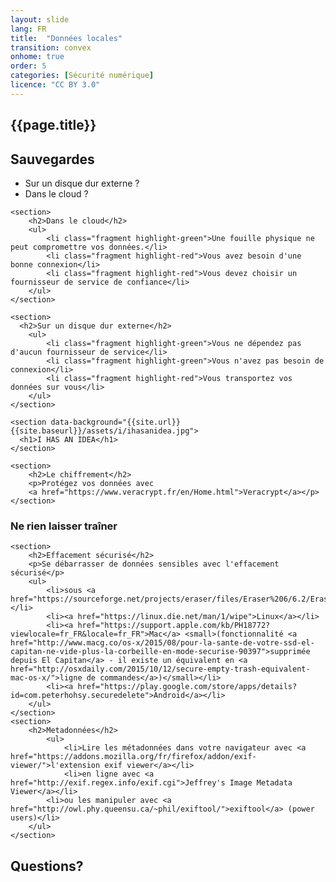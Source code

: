 ```yaml
---
layout: slide
lang: FR
title:  "Données locales"
transition: convex
onhome: true
order: 5
categories: [Sécurité numérique]
licence: "CC BY 3.0"
---
```


<section>
    <h1>{{page.title}}</h1>    
</section>

<section>
    <section>
        <h2>Sauvegardes</h2>
        <ul>
            <li>Sur un disque dur externe ?</li>
            <li>Dans le cloud ?</li>
        </ul>
    </section>
    
    <section>
        <h2>Dans le cloud</h2>
        <ul>
            <li class="fragment highlight-green">Une fouille physique ne peut compromettre vos données.</li>
            <li class="fragment highlight-red">Vous avez besoin d'une bonne connexion</li>
            <li class="fragment highlight-red">Vous devez choisir un fournisseur de service de confiance</li>
        </ul>
    </section>
    
    <section>                        
      <h2>Sur un disque dur externe</h2>
        <ul>
            <li class="fragment highlight-green">Vous ne dépendez pas d'aucun fournisseur de service</li>
            <li class="fragment highlight-green">Vous n'avez pas besoin de connexion</li>
            <li class="fragment highlight-red">Vous transportez vos données sur vous</li>
        </ul>
    </section>
        
    <section data-background="{{site.url}}{{site.baseurl}}/assets/i/ihasanidea.jpg">
      <h1>I HAS AN IDEA</h1>
    </section>
    
    <section>
        <h2>Le chiffrement</h2>
        <p>Protégez vos données avec
        <a href="https://www.veracrypt.fr/en/Home.html">Veracrypt</a></p>
    </section>
</section>

<section>
    <section>
        <h1>Ne rien laisser traîner</h1>        
    </section>

    <section>
        <h2>Effacement sécurisé</h2>
        <p>Se débarrasser de données sensibles avec l'effacement sécurisé</p> 
        <ul>
            <li>sous <a href="https://sourceforge.net/projects/eraser/files/Eraser%206/6.2/Eraser%206.2.0.2986.exe/download">Windows</a></li>
            <li><a href="https://linux.die.net/man/1/wipe">Linux</a></li>
            <li><a href="https://support.apple.com/kb/PH18772?viewlocale=fr_FR&locale=fr_FR">Mac</a> <small>(fonctionnalité <a href="http://www.macg.co/os-x/2015/08/pour-la-sante-de-votre-ssd-el-capitan-ne-vide-plus-la-corbeille-en-mode-securise-90397">supprimée depuis El Capitan</a> - il existe un équivalent en <a href="http://osxdaily.com/2015/10/12/secure-empty-trash-equivalent-mac-os-x/">ligne de commandes</a>)</small></li>
            <li><a href="https://play.google.com/store/apps/details?id=com.peterhohsy.securedelete">Android</a></li>
        </ul>
    </section>
    <section>
        <h2>Metadonnées</h2>
            <ul>
                <li>Lire les métadonnées dans votre navigateur avec <a href="https://addons.mozilla.org/fr/firefox/addon/exif-viewer/">l'extension exif viewer</a></li> 
                <li>en ligne avec <a href="http://exif.regex.info/exif.cgi">Jeffrey's Image Metadata Viewer</a></li>
            <li>ou les manipuler avec <a href="http://owl.phy.queensu.ca/~phil/exiftool/">exiftool</a> (power users)</li>
        </ul>    
    </section>
</section>

<section data-background="{{site.url}}{{site.baseurl}}/assets/i/questions-lunettes.gif">
    <h1>Questions?</h1>
</section>
